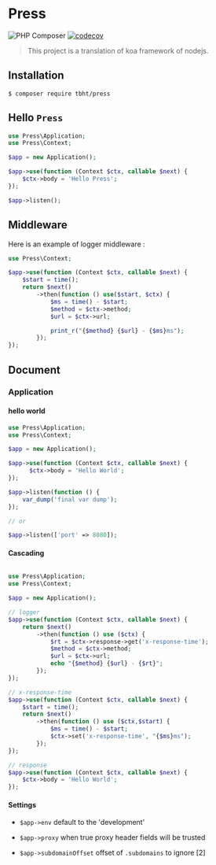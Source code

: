 # Press

![PHP Composer](https://github.com/TbhT/press/workflows/PHP%20Composer/badge.svg)
[![codecov](https://codecov.io/gh/TbhT/press/branch/master/graph/badge.svg)](https://codecov.io/gh/TbhT/press)

> This project is a translation of koa framework of nodejs.


## Installation


`$ composer require tbht/press`


## Hello `Press`

```php
use Press\Application;
use Press\Context;

$app = new Application();

$app->use(function (Context $ctx, callable $next) {
    $ctx->body = 'Hello Press';
});

$app->listen();

```

## Middleware

Here is an example of logger middleware :

```php
use Press\Context;

$app->use(function (Context $ctx, callable $next) {
    $start = time();
    return $next()
        ->then(function () use($start, $ctx) {
            $ms = time() - $start;
            $method = $ctx->method;
            $url = $ctx->url;

            print_r("{$method} {$url} - {$ms}ms");        
        });
});

```

## Document

### Application

#### hello world

```php
use Press\Application;
use Press\Context;

$app = new Application();

$app->use(function (Context $ctx, callable $next) { 
      $ctx->body = 'Hello World';
});

$app->listen(function () {
    var_dump('final var dump');
});

// or 

$app->listen(['port' => 8080]);
```

#### Cascading

```php

use Press\Application;
use Press\Context;

$app = new Application();

// logger
$app->use(function (Context $ctx, callable $next) {
    return $next()
        ->then(function () use ($ctx) {
            $rt = $ctx->response->get('x-response-time');
            $method = $ctx->method;
            $url = $ctx->url;
            echo "{$method} {$url} - {$rt}";
        });
});

// x-response-time
$app->use(function (Context $ctx, callable $next) {
    $start = time();
    return $next()
        ->then(function () use ($ctx,$start) {
            $ms = time() - $start;
            $ctx->set('x-response-time', "{$ms}ms");
        });
});

// response
$app->use(function (Context $ctx, callable $next) {
    $ctx->body = 'Hello World';
});
```

#### Settings

- `$app->env` default to the 'development'

- `$app->proxy` when true proxy header fields will be trusted

- `$app->subdomainOffset` offset of `.subdomains` to ignore [2]

